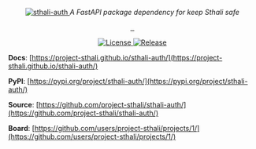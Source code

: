 <p align="center">
    <a href="https://project-sthali.github.io/sthali-auth/images/sthali-auth.svg">
        <img src="https://project-sthali.github.io/sthali-auth/images/sthali-auth.svg" alt="sthali-auth">
    </a>
    <em>A FastAPI package dependency for keep Sthali safe</em>
</p>
<p align="center">
    <a href="https://github.com/project-sthali/sthali-auth/actions/workflows/tests.yml" target="_blank">
        <img src="https://github.com/project-sthali/sthali-auth/actions/workflows/tests.yml/badge.svg" alt="">
    </a>
    <a href="https://github.com/project-sthali/sthali-auth/actions/workflows/deploy.yml" target="_blank">
        <img src="https://github.com/project-sthali/sthali-auth/actions/workflows/deploy.yml/badge.svg" alt="">
    </a>
    <a href="https://github.com/project-sthali/sthali-auth/actions/workflows/docs.yml" target="_blank">
        <img src="https://github.com/project-sthali/sthali-auth/actions/workflows/docs.yml/badge.svg?branch=development" alt="">
    </a>
</p>

<p align="center">
    <a href="https://project-sthali.github.io/sthali-auth/license/" target="_blank">
        <img alt="License" src="https://img.shields.io/github/license/project-sthali/sthali-auth">
    </a>
    <a href="https://github.com/project-sthali/sthali-auth/releases" target="_blank">
        <img alt="Release" src="https://img.shields.io/github/v/release/project-sthali/sthali-auth">
    </a>
</p>

**Docs**: [https://project-sthali.github.io/sthali-auth/](https://project-sthali.github.io/sthali-auth/)

**PyPI**: [https://pypi.org/project/sthali-auth/](https://pypi.org/project/sthali-auth/)

**Source**: [https://github.com/project-sthali/sthali-auth/](https://github.com/project-sthali/sthali-auth/)

**Board**: [https://github.com/users/project-sthali/projects/1/](https://github.com/users/project-sthali/projects/1/)